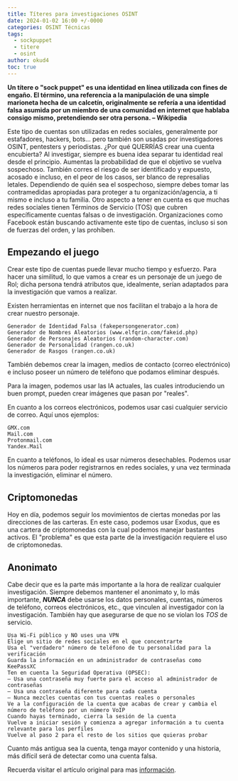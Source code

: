 ```yaml
---
title: Títeres para investigaciones OSINT
date: 2024-01-02 16:00 +/-0000
categories: OSINT Técnicas
tags:
  - sockpuppet
  - titere
  - osint
author: okud4
toc: true
---
```


**Un títere o "sock puppet" es una identidad en línea utilizada con fines de engaño. El término, una referencia a la manipulación de una simple marioneta hecha de un calcetín, originalmente se refería a una identidad falsa asumida por un miembro de una comunidad en internet que hablaba consigo mismo, pretendiendo ser otra persona. – Wikipedia**

Este tipo de cuentas son utilizadas en redes sociales, generalmente por estafadores, hackers, bots... pero también son usadas por investigadores OSINT, pentesters y periodistas. ¿Por qué QUERRÍAS crear una cuenta encubierta? Al investigar, siempre es buena idea separar tu identidad real desde el principio. Aumentas la probabilidad de que el objetivo se vuelva sospechoso. También corres el riesgo de ser identificado y expuesto, acosado e incluso, en el peor de los casos, ser blanco de represalias letales. Dependiendo de quién sea el sospechoso, siempre debes tomar las contramedidas apropiadas para proteger a tu organización/agencia, a ti mismo e incluso a tu familia. Otro aspecto a tener en cuenta es que muchas redes sociales tienen Términos de Servicio (TOS) que cubren específicamente cuentas falsas o de investigación. Organizaciones como Facebook están buscando activamente este tipo de cuentas, incluso si son de fuerzas del orden, y las prohíben.

## Empezando el juego

Crear este tipo de cuentas puede llevar mucho tiempo y esfuerzo. Para hacer una similitud, lo que vamos a crear es un personaje de un juego de Rol; dicha persona tendrá atributos que, idealmente, serían adaptados para la investigación que vamos a realizar.

Existen herramientas en internet que nos facilitan el trabajo a la hora de crear nuestro personaje.

```
Generador de Identidad Falsa (fakepersongenerator.com)
Generador de Nombres Aleatorios (www.elfqrin.com/fakeid.php)
Generador de Personajes Aleatorios (random-character.com)
Generador de Personalidad (rangen.co.uk)
Generador de Rasgos (rangen.co.uk)
```

También debemos crear la imagen, medios de contacto (correo electrónico) e incluso poseer un número de teléfono que podamos eliminar después.

Para la imagen, podemos usar las IA actuales, las cuales introduciendo un buen prompt, pueden crear imágenes que pasan por "reales".

En cuanto a los correos electrónicos, podemos usar casi cualquier servicio de correo. Aquí unos ejemplos:

```
GMX.com
Mail.com
Protonmail.com
Yandex.Mail
```

En cuanto a teléfonos, lo ideal es usar números desechables. Podemos usar los números para poder registrarnos en redes sociales, y una vez terminada la investigación, eliminar el número.

## Criptomonedas

Hoy en día, podemos seguir los movimientos de ciertas monedas por las direcciones de las carteras. En este caso, podemos usar Exodus, que es una cartera de criptomonedas con la cual podemos manejar bastantes activos. El "problema" es que esta parte de la investigación requiere el uso de criptomonedas.

## Anonimato

Cabe decir que es la parte más importante a la hora de realizar cualquier investigación. Siempre debemos mantener el anonimato y, lo más importante, **_NUNCA_** debe usarse los datos personales, cuentas, números de teléfono, correos electrónicos, etc., que vinculen al investigador con la investigación. También hay que asegurarse de que no se violan los _TOS_ de servicio.

```
Usa Wi-Fi público y NO uses una VPN
Elige un sitio de redes sociales en el que concentrarte
Usa el "verdadero" número de teléfono de tu personalidad para la verificación
Guarda la información en un administrador de contraseñas como KeePassXC
Ten en cuenta la Seguridad Operativa (OPSEC):
– Usa una contraseña muy fuerte para el acceso al administrador de contraseñas
– Usa una contraseña diferente para cada cuenta
– Nunca mezcles cuentas con tus cuentas reales o personales
Ve a la configuración de la cuenta que acabas de crear y cambia el número de teléfono por un número VoIP
Cuando hayas terminado, cierra la sesión de la cuenta
Vuelve a iniciar sesión y comienza a agregar información a tu cuenta relevante para los perfiles
Vuelve al paso 2 para el resto de los sitios que quieras probar
```

Cuanto más antigua sea la cuenta, tenga mayor contenido y una historia, más difícil será de detectar como una cuenta falsa.

Recuerda visitar el artículo original para mas [información](https://csilinux.com/using-sock-puppet-accounts-for-osint/).
